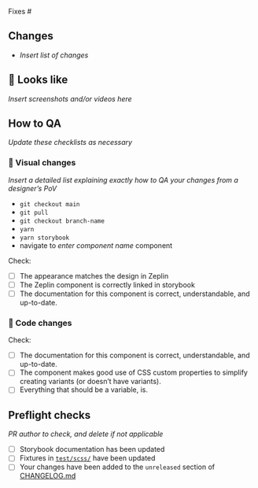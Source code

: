 Fixes #

## Changes

- _Insert list of changes_

## 📸 Looks like

_Insert screenshots and/or videos here_

## How to QA

_Update these checklists as necessary_

### 👀 Visual changes

_Insert a detailed list explaining exactly how to QA your changes from a designer’s PoV_

- `git checkout main`
- `git pull`
- `git checkout branch-name`
- `yarn`
- `yarn storybook`
- navigate to _enter component name_ component

Check:

- [ ] The appearance matches the design in Zeplin
- [ ] The Zeplin component is correctly linked in storybook
- [ ] The documentation for this component is correct, understandable, and up-to-date.

### 👾 Code changes

Check:

- [ ] The documentation for this component is correct, understandable, and up-to-date.
- [ ] The component makes good use of CSS custom properties to simplify creating variants (or doesn’t have variants).
- [ ] Everything that should be a variable, is.

## Preflight checks

_PR author to check, and delete if not applicable_

- [ ] Storybook documentation has been updated
- [ ] Fixtures in [`test/scss/`](../test/scss/) have been updated
- [ ] Your changes have been added to the `unreleased` section of [CHANGELOG.md](../CHANGELOG.md)
